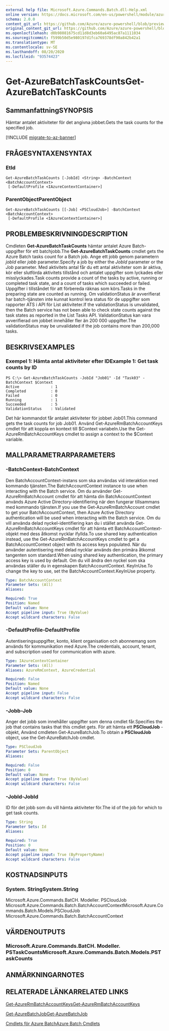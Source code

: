 ```yaml
---
external help file: Microsoft.Azure.Commands.Batch.dll-Help.xml
online version: https://docs.microsoft.com/en-us/powershell/module/azurerm.batch/get-azurebatchtaskcounts
schema: 2.0.0
content_git_url: https://github.com/Azure/azure-powershell/blob/preview/src/ResourceManager/AzureBatch/Commands.Batch/help/Get-AzureBatchTaskCounts.md
original_content_git_url: https://github.com/Azure/azure-powershell/blob/preview/src/ResourceManager/AzureBatch/Commands.Batch/help/Get-AzureBatchTaskCounts.md
ms.openlocfilehash: d0b98081675cd11d8d3eb60a6495ac87a1111034
ms.sourcegitcommit: f599b50d5e980197d1fca769378df90a842b42a1
ms.translationtype: MT
ms.contentlocale: sv-SE
ms.lasthandoff: 08/20/2020
ms.locfileid: "93574423"
---
```

# <span data-ttu-id="971e6-101">Get-AzureBatchTaskCounts</span><span class="sxs-lookup"><span data-stu-id="971e6-101">Get-AzureBatchTaskCounts</span></span>

## <span data-ttu-id="971e6-102">Sammanfattning</span><span class="sxs-lookup"><span data-stu-id="971e6-102">SYNOPSIS</span></span>
<span data-ttu-id="971e6-103">Hämtar antalet aktiviteter för det angivna jobbet.</span><span class="sxs-lookup"><span data-stu-id="971e6-103">Gets the task counts for the specified job.</span></span>

[!INCLUDE [migrate-to-az-banner](../../includes/migrate-to-az-banner.md)]

## <span data-ttu-id="971e6-104">FRÅGESYNTAXEN</span><span class="sxs-lookup"><span data-stu-id="971e6-104">SYNTAX</span></span>

### <span data-ttu-id="971e6-105">Et</span><span class="sxs-lookup"><span data-stu-id="971e6-105">Id</span></span>
```
Get-AzureBatchTaskCounts [-JobId] <String> -BatchContext <BatchAccountContext>
 [-DefaultProfile <IAzureContextContainer>]
```

### <span data-ttu-id="971e6-106">ParentObject</span><span class="sxs-lookup"><span data-stu-id="971e6-106">ParentObject</span></span>
```
Get-AzureBatchTaskCounts [[-Job] <PSCloudJob>] -BatchContext <BatchAccountContext>
 [-DefaultProfile <IAzureContextContainer>]
```

## <span data-ttu-id="971e6-107">PROBLEMBESKRIVNING</span><span class="sxs-lookup"><span data-stu-id="971e6-107">DESCRIPTION</span></span>
<span data-ttu-id="971e6-108">Cmdleten **Get-AzureBatchTaskCounts** hämtar antalet Azure Batch-uppgifter för ett batchjobb.</span><span class="sxs-lookup"><span data-stu-id="971e6-108">The **Get-AzureBatchTaskCounts** cmdlet gets the Azure Batch tasks count for a Batch job.</span></span>
<span data-ttu-id="971e6-109">Ange ett jobb genom parametern *jobId* eller *jobb* parameter.</span><span class="sxs-lookup"><span data-stu-id="971e6-109">Specify a job by either the *JobId* parameter or the *Job* parameter.</span></span>
<span data-ttu-id="971e6-110">Med aktivitets antal får du ett antal aktiviteter som är aktiva, kör eller slutförda aktivitets tillstånd och antalet uppgifter som lyckades eller misslyckades.</span><span class="sxs-lookup"><span data-stu-id="971e6-110">Task counts provide a count of the tasks by active, running or completed task state, and a count of tasks which succeeded or failed.</span></span> <span data-ttu-id="971e6-111">Uppgifter i tillståndet för att förbereda räknas som körs.</span><span class="sxs-lookup"><span data-stu-id="971e6-111">Tasks in the preparing state are counted as running.</span></span> <span data-ttu-id="971e6-112">Om validationStatus är avverifierat har batch-tjänsten inte kunnat kontrol lera status för de uppgifter som rapporter ATS i API för List aktiviteter.</span><span class="sxs-lookup"><span data-stu-id="971e6-112">If the validationStatus is unvalidated, then the Batch service has not been able to check state counts against the task states as reported in the List Tasks API.</span></span> <span data-ttu-id="971e6-113">ValidationStatus kan vara avverifierad om jobbet innehåller fler än 200 000 uppgifter.</span><span class="sxs-lookup"><span data-stu-id="971e6-113">The validationStatus may be unvalidated if the job contains more than 200,000 tasks.</span></span>

## <span data-ttu-id="971e6-114">BESKRIVS</span><span class="sxs-lookup"><span data-stu-id="971e6-114">EXAMPLES</span></span>

### <span data-ttu-id="971e6-115">Exempel 1: Hämta antal aktiviteter efter ID</span><span class="sxs-lookup"><span data-stu-id="971e6-115">Example 1: Get task counts by ID</span></span>
```
PS C:\> Get-AzureBatchTaskCounts -JobId "Job01" -Id "Task03" -BatchContext $Context
Active              : 1
Completed           : 0
Failed              : 0
Running             : 1
Succeeded           : 5
ValidationStatus    : Validated
```

<span data-ttu-id="971e6-116">Det här kommandot får antalet aktiviteter för jobbet Job01.</span><span class="sxs-lookup"><span data-stu-id="971e6-116">This command gets the task counts for job Job01.</span></span>
<span data-ttu-id="971e6-117">Använd Get-AzureRmBatchAccountKeys cmdlet för att koppla en kontext till $Context variabeln.</span><span class="sxs-lookup"><span data-stu-id="971e6-117">Use the Get-AzureRmBatchAccountKeys cmdlet to assign a context to the $Context variable.</span></span>

## <span data-ttu-id="971e6-118">MALLPARAMETRAR</span><span class="sxs-lookup"><span data-stu-id="971e6-118">PARAMETERS</span></span>

### <span data-ttu-id="971e6-119">-BatchContext</span><span class="sxs-lookup"><span data-stu-id="971e6-119">-BatchContext</span></span>
<span data-ttu-id="971e6-120">Den BatchAccountContext-instans som ska användas vid interaktion med kommando tjänsten.</span><span class="sxs-lookup"><span data-stu-id="971e6-120">The BatchAccountContext instance to use when interacting with the Batch service.</span></span>
<span data-ttu-id="971e6-121">Om du använder Get-AzureRmBatchAccount cmdlet för att hämta din BatchAccountContext används Azure Active Directory-identifiering när den fungerar tillsammans med kommando tjänsten.</span><span class="sxs-lookup"><span data-stu-id="971e6-121">If you use the Get-AzureRmBatchAccount cmdlet to get your BatchAccountContext, then Azure Active Directory authentication will be used when interacting with the Batch service.</span></span>
<span data-ttu-id="971e6-122">Om du vill använda delad nyckel-identifiering kan du i stället använda Get-AzureRmBatchAccountKeys cmdlet för att hämta ett BatchAccountContext-objekt med dess åtkomst nycklar ifyllda.</span><span class="sxs-lookup"><span data-stu-id="971e6-122">To use shared key authentication instead, use the Get-AzureRmBatchAccountKeys cmdlet to get a BatchAccountContext object with its access keys populated.</span></span>
<span data-ttu-id="971e6-123">När du använder autentisering med delad nycklar används den primära åtkomst tangenten som standard.</span><span class="sxs-lookup"><span data-stu-id="971e6-123">When using shared key authentication, the primary access key is used by default.</span></span>
<span data-ttu-id="971e6-124">Om du vill ändra den nyckel som ska användas ställer du in egenskapen BatchAccountContext. KeyInUse.</span><span class="sxs-lookup"><span data-stu-id="971e6-124">To change the key to use, set the BatchAccountContext.KeyInUse property.</span></span>

```yaml
Type: BatchAccountContext
Parameter Sets: (All)
Aliases: 

Required: True
Position: Named
Default value: None
Accept pipeline input: True (ByValue)
Accept wildcard characters: False
```

### <span data-ttu-id="971e6-125">-DefaultProfile</span><span class="sxs-lookup"><span data-stu-id="971e6-125">-DefaultProfile</span></span>
<span data-ttu-id="971e6-126">Autentiseringsuppgifter, konto, klient organisation och abonnemang som används för kommunikation med Azure.</span><span class="sxs-lookup"><span data-stu-id="971e6-126">The credentials, account, tenant, and subscription used for communication with azure.</span></span>

```yaml
Type: IAzureContextContainer
Parameter Sets: (All)
Aliases: AzureRmContext, AzureCredential

Required: False
Position: Named
Default value: None
Accept pipeline input: False
Accept wildcard characters: False
```

### <span data-ttu-id="971e6-127">-Jobb</span><span class="sxs-lookup"><span data-stu-id="971e6-127">-Job</span></span>
<span data-ttu-id="971e6-128">Anger det jobb som innehåller uppgifter som denna cmdlet får.</span><span class="sxs-lookup"><span data-stu-id="971e6-128">Specifies the job that contains tasks that this cmdlet gets.</span></span>
<span data-ttu-id="971e6-129">För att hämta ett **PSCloudJob** -objekt, Använd cmdleten Get-AzureBatchJob.</span><span class="sxs-lookup"><span data-stu-id="971e6-129">To obtain a **PSCloudJob** object, use the Get-AzureBatchJob cmdlet.</span></span>

```yaml
Type: PSCloudJob
Parameter Sets: ParentObject
Aliases: 

Required: False
Position: 0
Default value: None
Accept pipeline input: True (ByValue)
Accept wildcard characters: False
```

### <span data-ttu-id="971e6-130">-JobId</span><span class="sxs-lookup"><span data-stu-id="971e6-130">-JobId</span></span>
<span data-ttu-id="971e6-131">ID för det jobb som du vill hämta aktiviteter för.</span><span class="sxs-lookup"><span data-stu-id="971e6-131">The id of the job for which to get task counts.</span></span>

```yaml
Type: String
Parameter Sets: Id
Aliases: 

Required: True
Position: 0
Default value: None
Accept pipeline input: True (ByPropertyName)
Accept wildcard characters: False
```

## <span data-ttu-id="971e6-132">KOSTNADS</span><span class="sxs-lookup"><span data-stu-id="971e6-132">INPUTS</span></span>

### <span data-ttu-id="971e6-133">System. String</span><span class="sxs-lookup"><span data-stu-id="971e6-133">System.String</span></span>
<span data-ttu-id="971e6-134">Microsoft.Azure.Commands.BatCH. Modeller. PSCloudJob Microsoft.Azure.Commands.Batch.BatchAccountContext</span><span class="sxs-lookup"><span data-stu-id="971e6-134">Microsoft.Azure.Commands.Batch.Models.PSCloudJob Microsoft.Azure.Commands.Batch.BatchAccountContext</span></span>


## <span data-ttu-id="971e6-135">VÄRDEN</span><span class="sxs-lookup"><span data-stu-id="971e6-135">OUTPUTS</span></span>

### <span data-ttu-id="971e6-136">Microsoft.Azure.Commands.BatCH. Modeller. PSTaskCounts</span><span class="sxs-lookup"><span data-stu-id="971e6-136">Microsoft.Azure.Commands.Batch.Models.PSTaskCounts</span></span>


## <span data-ttu-id="971e6-137">ANMÄRKNINGAR</span><span class="sxs-lookup"><span data-stu-id="971e6-137">NOTES</span></span>

## <span data-ttu-id="971e6-138">RELATERADE LÄNKAR</span><span class="sxs-lookup"><span data-stu-id="971e6-138">RELATED LINKS</span></span>

[<span data-ttu-id="971e6-139">Get-AzureRmBatchAccountKeys</span><span class="sxs-lookup"><span data-stu-id="971e6-139">Get-AzureRmBatchAccountKeys</span></span>](./Get-AzureRmBatchAccountKeys.md)

[<span data-ttu-id="971e6-140">Get-AzureBatchJob</span><span class="sxs-lookup"><span data-stu-id="971e6-140">Get-AzureBatchJob</span></span>](./Get-AzureBatchJob.md)

[<span data-ttu-id="971e6-141">Cmdlets för Azure Batch</span><span class="sxs-lookup"><span data-stu-id="971e6-141">Azure Batch Cmdlets</span></span>](./AzureRM.Batch.md)
